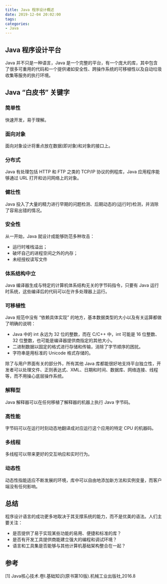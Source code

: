 ```yaml
---
title: Java 程序设计概述
date: 2019-12-04 20:02:00
tags:
categories:
- Java
---
```


## Java 程序设计平台
Java 并不只是一种语言，Java 是一个完整的平台，有一个庞大的库，其中包含了很多可重用的代码和一个提供诸如安全性、跨操作系统的可移植性以及自动垃圾收集等服务的执行环境。

## Java “白皮书” 关键字
### 简单性
快速开发，易于理解。

### 面向对象
面向对象设计将重点放在数据(即对象)和对象的接口上。

### 分布式
Java 有处理包括 HTTP 和 FTP 之类的 TCP/IP 协议的例程库，Java 应用程序能够通过 URL 打开和访问网络上的对象。

### 健壮性
Java 投入了大量的精力进行早期的问题检测、后期动态的(运行时)检测，并消除了容易出错的情况。

### 安全性
从一开始，Java 就设计成能够防范多种攻击：
- 运行时堆栈溢出；
- 破坏自己的进程空间之外的内存；
- 未经授权读写文件

### 体系结构中立
Java 编译器生成与特定的计算机体系结构无关的字节码指令，只要有 Java 运行时系统，这些编译后的代码可以在许多处理器上运行。

### 可移植性
Java 规范中没有 “依赖具体实现” 的地方，基本数据类型的大小以及有关运算都做了明确的说明：
- Java 中的 int 永远为 32 位的整数，而在 C/C++ 中，int 可能是 16 位整数、32 位整数，也可能是编译器提供商指定的其他大小。
- 二进制数据以固定的格式进行存储和传输，消除了字节顺序的困扰。
- 字符串是用标准的 Unicode 格式存储的。

除了与用户界面有关的部分外，所有其他 Java 库都能很好地支持平台独立性，开发者可以处理文件、正则表达式、XML、日期和时间、数据库、网络连接、线程等，而不用操心底层操作系统。

### 解释型
Java 解释器可以在任何移植了解释器的机器上执行 Java 字节码。

### 高性能
字节码可以在运行时刻动态地翻译成对应运行这个应用的特定 CPU 的机器码。

### 多线程
多线程可以带来更好的交互响应和实时行为。

### 动态性
动态性指能适应不断发展的环境，库中可以自由地添加新方法和实例变量，而客户端没有任何影响。


## 总结
程序设计语言的成功更多地取决于其支撑系统的能力，而不是优美的语法。人们主要关注：
- 是否提供了易于实现某些功能的易用、便捷和标准的库？
- 是否有开发工具提供商能建立强大的编程和调试环境？
- 语言和工具集是否能够与其他计算机基础架构整合在一起？

## 参考
[1] Java核心技术.卷Ⅰ.基础知识(原书第10版).机械工业出版社,2016.8


